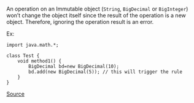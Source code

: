 An operation on an Immutable object (`String`, `BigDecimal` or `BigInteger`) won’t change the object itself since the result of the operation is a new object. Therefore, ignoring the operation result is an error.

Ex:

```
import java.math.*;

class Test {
	void method1() {
		BigDecimal bd=new BigDecimal(10);
		bd.add(new BigDecimal(5)); // this will trigger the rule
	}  
}
```

[Source](http://pmd.sourceforge.net/pmd-5.3.2/pmd-java/rules/java/unnecessary.html#UselessOperationOnImmutable)
